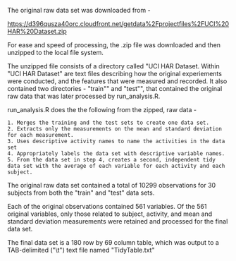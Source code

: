 
The original raw data set was downloaded from -

https://d396qusza40orc.cloudfront.net/getdata%2Fprojectfiles%2FUCI%20HAR%20Dataset.zip 

For ease and speed of processing, the .zip file was downloaded and then unzipped to the local file system.

The unzipped file consists of a directory called "UCI HAR Dataset. Within "UCI HAR Dataset" are
text files describing how the original experiements were conducted, and the features that were measured
and recorded. It also contained two directories - "train"" and "test"", that contained the original raw data
that was later processed by run_analysis.R.

 run_analysis.R does the the following from the zipped, raw data -
 
    1. Merges the training and the test sets to create one data set.
    2. Extracts only the measurements on the mean and standard deviation for each measurement. 
    3. Uses descriptive activity names to name the activities in the data set
    4. Appropriately labels the data set with descriptive variable names. 
    5. From the data set in step 4, creates a second, independent tidy data set with the average of each variable for each activity and each subject.

The original raw data set contained a total of 10299 observations for 30 subjects from both the "train" and "test" data sets.

Each of the original observations contained 561 variables. Of the 561 original variables, only those related
to subject, activity, and mean and standard deviation measurements were retained and processed for the 
final data set.

The final data set is a 180 row by 69 column table, which was output to a TAB-delimited ("\t") text file named "TidyTable.txt"
 
 


 